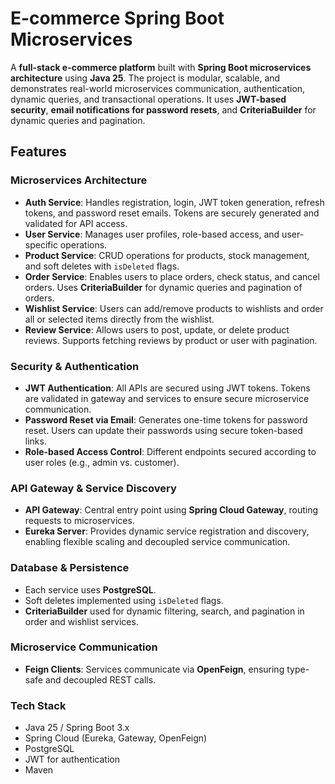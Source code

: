 # E-commerce Spring Boot Microservices

A **full-stack e-commerce platform** built with **Spring Boot microservices architecture** using **Java 25**. The project is modular, scalable, and demonstrates real-world microservices communication, authentication, dynamic queries, and transactional operations. It uses **JWT-based security**, **email notifications for password resets**, and **CriteriaBuilder** for dynamic queries and pagination.

## Features

### Microservices Architecture
- **Auth Service**: Handles registration, login, JWT token generation, refresh tokens, and password reset emails. Tokens are securely generated and validated for API access.
- **User Service**: Manages user profiles, role-based access, and user-specific operations.
- **Product Service**: CRUD operations for products, stock management, and soft deletes with `isDeleted` flags.
- **Order Service**: Enables users to place orders, check status, and cancel orders. Uses **CriteriaBuilder** for dynamic queries and pagination of orders.
- **Wishlist Service**: Users can add/remove products to wishlists and order all or selected items directly from the wishlist.
- **Review Service**: Allows users to post, update, or delete product reviews. Supports fetching reviews by product or user with pagination.

### Security & Authentication
- **JWT Authentication**: All APIs are secured using JWT tokens. Tokens are validated in gateway and services to ensure secure microservice communication.
- **Password Reset via Email**: Generates one-time tokens for password reset. Users can update their passwords using secure token-based links.
- **Role-based Access Control**: Different endpoints secured according to user roles (e.g., admin vs. customer).

### API Gateway & Service Discovery
- **API Gateway**: Central entry point using **Spring Cloud Gateway**, routing requests to microservices.
- **Eureka Server**: Provides dynamic service registration and discovery, enabling flexible scaling and decoupled service communication.

### Database & Persistence
- Each service uses **PostgreSQL**.
- Soft deletes implemented using `isDeleted` flags.
- **CriteriaBuilder** used for dynamic filtering, search, and pagination in order and wishlist services.

### Microservice Communication
- **Feign Clients**: Services communicate via **OpenFeign**, ensuring type-safe and decoupled REST calls.

### Tech Stack
- Java 25 / Spring Boot 3.x  
- Spring Cloud (Eureka, Gateway, OpenFeign)  
- PostgreSQL  
- JWT for authentication  
- Maven  
